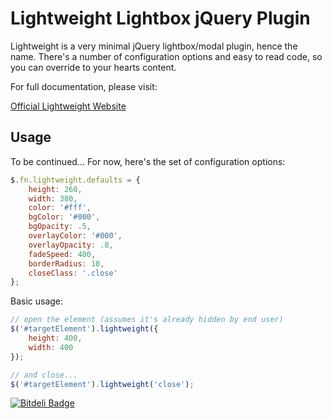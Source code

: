 # Lightweight Lightbox jQuery Plugin #

Lightweight is a very minimal jQuery lightbox/modal plugin, hence the name. There's a number of configuration options and easy to read code, so you can override to your hearts content.

For full documentation, please visit:

[Official Lightweight Website](https://www.coreyballou.com/projects/jquery-lightweight-lightbox-plugin/)

## Usage ##

To be continued... For now, here's the set of configuration options:

```javascript
$.fn.lightweight.defaults = {
    height: 260,
    width: 380,
    color: '#fff',
    bgColor: '#000',
    bgOpacity: .5,
    overlayColor: '#000',
    overlayOpacity: .8,
    fadeSpeed: 400,
    borderRadius: 10,
    closeClass: '.close'
};
```

Basic usage:

```javascript
// open the element (assumes it's already hidden by end user)
$('#targetElement').lightweight({
    height: 400,
    width: 400
});

// and close...
$('#targetElement').lightweight('close');
```


[![Bitdeli Badge](https://d2weczhvl823v0.cloudfront.net/cballou/jquery-lightweight-lightbox-plugin/trend.png)](https://bitdeli.com/free "Bitdeli Badge")

